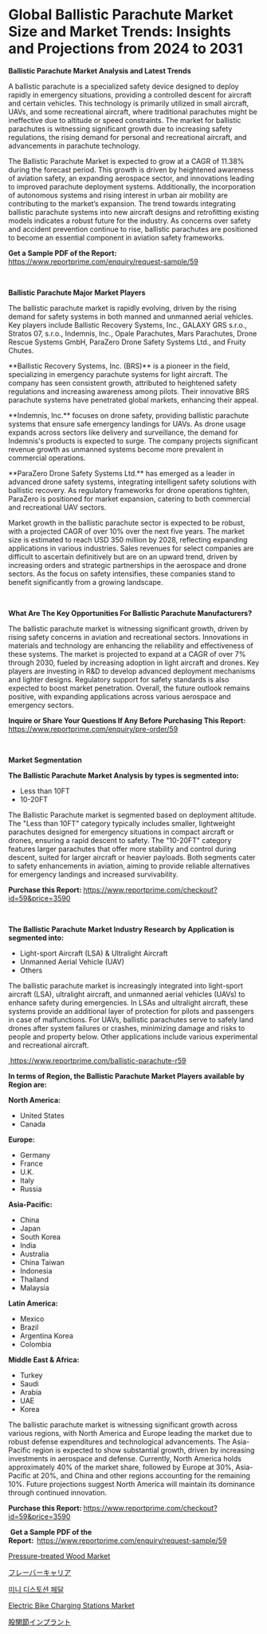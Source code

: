 <p><h1>Global Ballistic Parachute Market Size and Market Trends: Insights and Projections from 2024 to 2031</h1></p><p><strong>Ballistic Parachute Market Analysis and Latest Trends</strong></p>
<p><p>A ballistic parachute is a specialized safety device designed to deploy rapidly in emergency situations, providing a controlled descent for aircraft and certain vehicles. This technology is primarily utilized in small aircraft, UAVs, and some recreational aircraft, where traditional parachutes might be ineffective due to altitude or speed constraints. The market for ballistic parachutes is witnessing significant growth due to increasing safety regulations, the rising demand for personal and recreational aircraft, and advancements in parachute technology.</p><p>The Ballistic Parachute Market is expected to grow at a CAGR of 11.38% during the forecast period. This growth is driven by heightened awareness of aviation safety, an expanding aerospace sector, and innovations leading to improved parachute deployment systems. Additionally, the incorporation of autonomous systems and rising interest in urban air mobility are contributing to the market’s expansion. The trend towards integrating ballistic parachute systems into new aircraft designs and retrofitting existing models indicates a robust future for the industry. As concerns over safety and accident prevention continue to rise, ballistic parachutes are positioned to become an essential component in aviation safety frameworks.</p></p>
<p><strong>Get a Sample PDF of the Report:&nbsp;</strong> <a href="https://www.reportprime.com/enquiry/request-sample/59">https://www.reportprime.com/enquiry/request-sample/59</a></p>
<p>&nbsp;</p>
<p><strong>Ballistic Parachute Major Market Players</strong></p>
<p><p>The ballistic parachute market is rapidly evolving, driven by the rising demand for safety systems in both manned and unmanned aerial vehicles. Key players include Ballistic Recovery Systems, Inc., GALAXY GRS s.r.o., Stratos 07, s.r.o., Indemnis, Inc., Opale Parachutes, Mars Parachutes, Drone Rescue Systems GmbH, ParaZero Drone Safety Systems Ltd., and Fruity Chutes.</p><p>**Ballistic Recovery Systems, Inc. (BRS)** is a pioneer in the field, specializing in emergency parachute systems for light aircraft. The company has seen consistent growth, attributed to heightened safety regulations and increasing awareness among pilots. Their innovative BRS parachute systems have penetrated global markets, enhancing their appeal.</p><p>**Indemnis, Inc.** focuses on drone safety, providing ballistic parachute systems that ensure safe emergency landings for UAVs. As drone usage expands across sectors like delivery and surveillance, the demand for Indemnis's products is expected to surge. The company projects significant revenue growth as unmanned systems become more prevalent in commercial operations.</p><p>**ParaZero Drone Safety Systems Ltd.** has emerged as a leader in advanced drone safety systems, integrating intelligent safety solutions with ballistic recovery. As regulatory frameworks for drone operations tighten, ParaZero is positioned for market expansion, catering to both commercial and recreational UAV sectors. </p><p>Market growth in the ballistic parachute sector is expected to be robust, with a projected CAGR of over 10% over the next five years. The market size is estimated to reach USD 350 million by 2028, reflecting expanding applications in various industries. Sales revenues for select companies are difficult to ascertain definitively but are on an upward trend, driven by increasing orders and strategic partnerships in the aerospace and drone sectors. As the focus on safety intensifies, these companies stand to benefit significantly from a growing landscape.</p></p>
<p>&nbsp;</p>
<p><strong>What Are The Key Opportunities For Ballistic Parachute Manufacturers?</strong></p>
<p><p>The ballistic parachute market is witnessing significant growth, driven by rising safety concerns in aviation and recreational sectors. Innovations in materials and technology are enhancing the reliability and effectiveness of these systems. The market is projected to expand at a CAGR of over 7% through 2030, fueled by increasing adoption in light aircraft and drones. Key players are investing in R&D to develop advanced deployment mechanisms and lighter designs. Regulatory support for safety standards is also expected to boost market penetration. Overall, the future outlook remains positive, with expanding applications across various aerospace and emergency sectors.</p></p>
<p><strong>Inquire or Share Your Questions If Any Before Purchasing This Report:</strong> <a href="https://www.reportprime.com/enquiry/pre-order/59">https://www.reportprime.com/enquiry/pre-order/59</a></p>
<p>&nbsp;</p>
<p><strong>Market Segmentation</strong></p>
<p><strong>The Ballistic Parachute Market Analysis by types is segmented into:</strong></p>
<p><ul><li>Less than 10FT</li><li>10-20FT</li></ul></p>
<p><p>The Ballistic Parachute market is segmented based on deployment altitude. The "Less than 10FT" category typically includes smaller, lightweight parachutes designed for emergency situations in compact aircraft or drones, ensuring a rapid descent to safety. The "10-20FT" category features larger parachutes that offer more stability and control during descent, suited for larger aircraft or heavier payloads. Both segments cater to safety enhancements in aviation, aiming to provide reliable alternatives for emergency landings and increased survivability.</p></p>
<p><strong>Purchase this Report:&nbsp;</strong><a href="https://www.reportprime.com/checkout?id=59&price=3590">https://www.reportprime.com/checkout?id=59&price=3590</a></p>
<p>&nbsp;</p>
<p><strong>The Ballistic Parachute Market Industry Research by Application is segmented into:</strong></p>
<p><ul><li>Light-sport Aircraft (LSA) & Ultralight Aircraft</li><li>Unmanned Aerial Vehicle (UAV)</li><li>Others</li></ul></p>
<p><p>The ballistic parachute market is increasingly integrated into light-sport aircraft (LSA), ultralight aircraft, and unmanned aerial vehicles (UAVs) to enhance safety during emergencies. In LSAs and ultralight aircraft, these systems provide an additional layer of protection for pilots and passengers in case of malfunctions. For UAVs, ballistic parachutes serve to safely land drones after system failures or crashes, minimizing damage and risks to people and property below. Other applications include various experimental and recreational aircraft.</p></p>
<p><a href="https://www.reportprime.com/ballistic-parachute-r59">&nbsp;https://www.reportprime.com/ballistic-parachute-r59</a></p>
<p><strong>In terms of Region, the Ballistic Parachute Market Players available by Region are:</strong></p>
<p>
    <p> <strong> North America: </strong>
        <ul>
            <li>United States</li>
            <li>Canada</li>
        </ul>
        </p> 
    <p> <strong> Europe: </strong>
        <ul>
            <li>Germany</li>
            <li>France</li>
            <li>U.K.</li>
            <li>Italy</li>
            <li>Russia</li>
        </ul>
        </p> 
    <p> <strong> Asia-Pacific: </strong>
        <ul>
            <li>China</li>
            <li>Japan</li>
            <li>South Korea</li>
            <li>India</li>
            <li>Australia</li>
            <li>China Taiwan</li>
            <li>Indonesia</li>
            <li>Thailand</li>
            <li>Malaysia</li>
        </ul>
        </p> 
    <p> <strong> Latin America: </strong>
        <ul>
            <li>Mexico</li>
            <li>Brazil</li>
            <li>Argentina Korea</li>
            <li>Colombia</li>
        </ul>
        </p> 
    <p> <strong> Middle East & Africa: </strong>
        <ul>
            <li>Turkey</li>
            <li>Saudi</li>
            <li>Arabia</li>
            <li>UAE</li>
            <li>Korea</li>
        </ul>
    </p>
    </p>
<p><p>The ballistic parachute market is witnessing significant growth across various regions, with North America and Europe leading the market due to robust defense expenditures and technological advancements. The Asia-Pacific region is expected to show substantial growth, driven by increasing investments in aerospace and defense. Currently, North America holds approximately 40% of the market share, followed by Europe at 30%, Asia-Pacific at 20%, and China and other regions accounting for the remaining 10%. Future projections suggest North America will maintain its dominance through continued innovation.</p></p>
<p><strong>Purchase this Report: </strong><a href="https://www.reportprime.com/checkout?id=59&price=3590">https://www.reportprime.com/checkout?id=59&price=3590</a></p>
<p>&nbsp;<strong>Get a Sample PDF of the Report:&nbsp;&nbsp;</strong><a href="https://www.reportprime.com/enquiry/request-sample/59">https://www.reportprime.com/enquiry/request-sample/59</a></p>
<p><strong></strong></p>
<p><p><a href="https://issuu.com/reportprime-2/docs/pressure-treated-wood-market-size-2_5db08e86430687">Pressure-treated Wood Market</a></p><p><a href="https://medium.com/@vivakuvalis2005/%E3%82%B0%E3%83%AD%E3%83%BC%E3%83%90%E3%83%AB%E3%83%95%E3%83%AC%E3%83%BC%E3%83%90%E3%83%BC%E3%82%AD%E3%83%A3%E3%83%AA%E3%82%A2%E5%B8%82%E5%A0%B4%E3%81%AE%E6%A6%82%E8%A6%81-%E5%B0%86%E6%9D%A5%E3%81%AE%E3%83%88%E3%83%AC%E3%83%B3%E3%83%89%E3%81%A8%E5%B8%82%E5%A0%B4%E6%88%A6%E7%95%A5%E4%BA%88%E6%B8%AC-2024%E5%B9%B4-2031%E5%B9%B4-115d08558b1b">フレーバーキャリア</a></p><p><a href="https://medium.com/@afsanamia652/%EB%AF%B8%EB%8B%88-%EB%94%94%EC%8A%A4%ED%86%A0%EC%85%98-%ED%8E%98%EB%8B%AC-%EC%8B%9C%EC%9E%A5-%EB%8F%99%ED%96%A5-%EC%8B%9C%EC%9E%A5-%EC%84%B8%EB%B6%84%ED%99%94%EC%97%90-%EB%8C%80%ED%95%9C-%EC%9E%90%EC%84%B8%ED%95%9C-%EC%97%B0%EA%B5%AC-%EB%B0%8F-%EB%8B%A4%EA%B0%80%EC%98%A4%EB%8A%94-%EB%8F%99%ED%96%A5%EC%9D%98-%EC%A4%91%EC%9A%94%EC%84%B1-%EB%B6%84%EC%84%9D-501ef5db0aec">미니 디스토션 페달</a></p><p><a href="https://medium.com/@bubursruntul3/navigating-the-electric-bike-charging-stations-market-expert-analysis-and-market-forecast-for-655f62477d70">Electric Bike Charging Stations Market</a></p><p><a href="https://medium.com/@vivakuvalis2005/%E3%83%92%E3%83%83%E3%83%97%E3%82%A4%E3%83%B3%E3%83%97%E3%83%A9%E3%83%B3%E3%83%88%E6%A5%AD%E7%95%8C%E3%81%AE%E3%82%B0%E3%83%AD%E3%83%BC%E3%83%90%E3%83%AB%E3%81%AA%E8%AA%BF%E6%9F%BB%E3%83%AC%E3%83%9D%E3%83%BC%E3%83%88-%E7%AB%B6%E4%BA%89%E7%8A%B6%E6%B3%81-%E5%B8%82%E5%A0%B4%E8%A6%8F%E6%A8%A1-%E5%9C%B0%E5%9F%9F%E5%88%A5%E7%8A%B6%E6%B3%81-%E3%81%8A%E3%82%88%E3%81%B3%E5%B1%95%E6%9C%9B%E4%BA%88%E6%B8%AC-2024%E5%B9%B4-2031%E5%B9%B4-8756cf1d1e16">股関節インプラント</a></p></p>